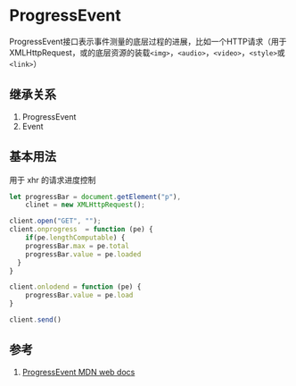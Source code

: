 # ProgressEvent

ProgressEvent接口表示事件测量的底层过程的进展，比如一个HTTP请求（用于XMLHttpRequest，或的底层资源的装载`<img>`，`<audio>`，`<video>`，`<style>`或`<link>`）

## 继承关系

1. ProgressEvent
2. Event

## 基本用法

用于 xhr 的请求进度控制

```ts
let progressBar = document.getElement("p"),
    clinet = new XMLHttpRequest();

client.open("GET", "");
client.onprogress  = function (pe) {
    if(pe.lengthComputable) {
    progressBar.max = pe.total
    progressBar.value = pe.loaded
  }
}

client.onlodend = function (pe) {
    progressBar.value = pe.load
}

client.send()
```

## 参考

1. [ProgressEvent MDN web docs](https://developer.mozilla.org/en-US/docs/Web/API/ProgressEvent)
